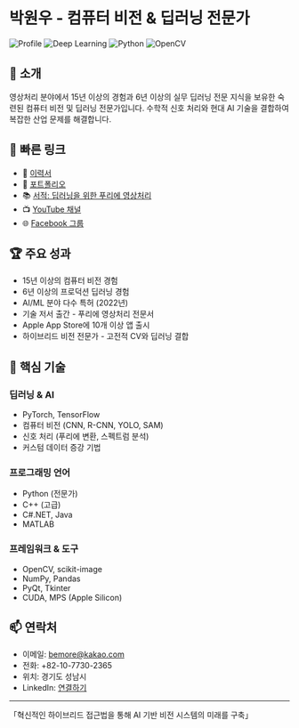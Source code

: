 # 박원우 - 컴퓨터 비전 & 딥러닝 전문가

![Profile](https://img.shields.io/badge/Experience-15%2B%20Years-blue)
![Deep Learning](https://img.shields.io/badge/Deep%20Learning-6%20Years-green)
![Python](https://img.shields.io/badge/Python-Expert-brightgreen)
![OpenCV](https://img.shields.io/badge/OpenCV-Expert-red)

## 🎯 소개

영상처리 분야에서 15년 이상의 경험과 6년 이상의 실무 딥러닝 전문 지식을 보유한 숙련된 컴퓨터 비전 및 딥러닝 전문가입니다. 수학적 신호 처리와 현대 AI 기술을 결합하여 복잡한 산업 문제를 해결합니다.

## 🚀 빠른 링크

- 📄 [이력서](./RESUME_kor.md)
- 🎨 [포트폴리오](./PORTFOLIO_kor.md)
- 📚 [서적: 딥러닝을 위한 푸리에 영상처리](https://www.aladin.co.kr/shop/wproduct.aspx?ItemId=309060931)
- 📺 [YouTube 채널](https://www.youtube.com/@seohopa)
- 🌐 [Facebook 그룹](https://www.facebook.com/groups/297004660778037)

## 🏆 주요 성과

- 15년 이상의 컴퓨터 비전 경험
- 6년 이상의 프로덕션 딥러닝 경험
- AI/ML 분야 다수 특허 (2022년)
- 기술 저서 출간 - 푸리에 영상처리 전문서
- Apple App Store에 10개 이상 앱 출시
- 하이브리드 비전 전문가 - 고전적 CV와 딥러닝 결합

## 🔧 핵심 기술

### 딥러닝 & AI
- PyTorch, TensorFlow
- 컴퓨터 비전 (CNN, R-CNN, YOLO, SAM)
- 신호 처리 (푸리에 변환, 스펙트럼 분석)
- 커스텀 데이터 증강 기법

### 프로그래밍 언어
- Python (전문가)
- C++ (고급)
- C#.NET, Java
- MATLAB

### 프레임워크 & 도구
- OpenCV, scikit-image
- NumPy, Pandas
- PyQt, Tkinter
- CUDA, MPS (Apple Silicon)

## 📫 연락처

- 이메일: bemore@kakao.com
- 전화: +82-10-7730-2365
- 위치: 경기도 성남시
- LinkedIn: [연결하기](https://github.com/bemoregt)

---

「혁신적인 하이브리드 접근법을 통해 AI 기반 비전 시스템의 미래를 구축」